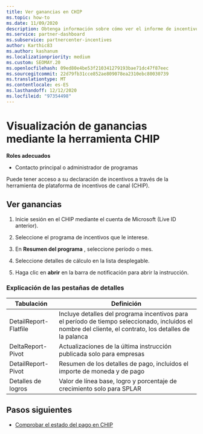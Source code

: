 ```yaml
---
title: Ver ganancias en CHIP
ms.topic: how-to
ms.date: 11/09/2020
description: Obtenga información sobre cómo ver el informe de incentivos y las ganancias en la herramienta de plataforma de incentivos de canal (CHIP).
ms.service: partner-dashboard
ms.subservice: partnercenter-incentives
author: Karthic83
ms.author: kashanum
ms.localizationpriority: medium
ms.custom: SEOMAY.20
ms.openlocfilehash: 09ed80e4be53f210341279193bae71dc47f87eec
ms.sourcegitcommit: 22d79fb31cce852ae809078ea2310ebc80030739
ms.translationtype: MT
ms.contentlocale: es-ES
ms.lasthandoff: 12/12/2020
ms.locfileid: "97354498"
---
```

# <a name="view-earnings-using-the-chip-tool"></a>Visualización de ganancias mediante la herramienta CHIP

**Roles adecuados**

- Contacto principal o administrador de programas

Puede tener acceso a su declaración de incentivos a través de la herramienta de plataforma de incentivos de canal (CHIP).

## <a name="view-earnings"></a>Ver ganancias

1. Inicie sesión en el CHIP mediante el cuenta de Microsoft (Live ID anterior).

2. Seleccione el programa de incentivos que le interese.

3. En **Resumen del programa** , seleccione período o mes. 
1. Seleccione detalles de cálculo en la lista desplegable.
1.  Haga clic en **abrir** en la barra de notificación para abrir la instrucción.

### <a name="explanation-of-details-tabs"></a>Explicación de las pestañas de detalles

|**Tabulación**|**Definición**|
|-------------|--------------------------|
|DetailReport-Flatfile|Incluye detalles del programa incentivos para el período de tiempo seleccionado, incluidos el nombre del cliente, el contrato, los detalles de la palanca|
|DeltaReport-Pivot|Actualizaciones de la última instrucción publicada solo para empresas|
|DetailReport-Pivot|Resumen de los detalles de pago, incluidos el importe de moneda y de pago|
|Detalles de logros|Valor de línea base, logro y porcentaje de crecimiento solo para SPLAR|

## <a name="next-steps"></a>Pasos siguientes

- [Comprobar el estado del pago en CHIP](chip-payment-status.md)